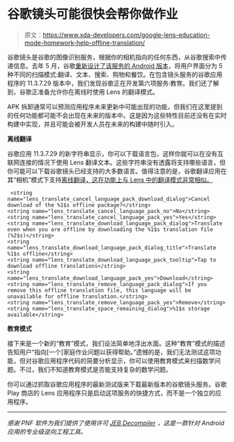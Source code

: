 # 谷歌镜头可能很快会帮你做作业

> 原文：<https://www.xda-developers.com/google-lens-education-mode-homework-help-offline-translation/>

谷歌镜头是谷歌的图像识别服务，根据你的相机指向的任何东西，从谷歌搜索中传递信息。去年 5 月，谷歌[重新设计了该服务的 Android 版本](https://www.xda-developers.com/google-search-google-lens-augmented-reality-features/)，将用户界面分为 5 种不同的扫描模式:翻译、文本、搜索、购物和餐饮。在包含镜头服务的谷歌应用程序的 11.3.7.29 版本中，我们发现谷歌正在开发第六项服务:教育。我们还了解到，谷歌正准备允许你在离线时使用 Lens 的翻译模式。

APK 拆卸通常可以预测应用程序未来更新中可能出现的功能，但我们在这里提到的任何功能都可能不会出现在未来的版本中。这是因为这些特性目前还没有在实时构建中实现，并且可能会被开发人员在未来的构建中随时引入。

**离线翻译**

谷歌应用 11.3.7.29 的新字符串显示，你可以下载语言包，这样你就可以在没有互联网连接的情况下使用 Lens 翻译文本。这些字符串没有透露将支持哪些语言，但你可能可以下载谷歌镜头已经支持的大多数语言。值得注意的是，谷歌翻译应用在其“相机”模式下支持[离线翻译，这在功能上与 Lens 中的翻译模式非常相似。](https://www.xda-developers.com/google-translate-instant-translation-automatic-language-detection-camera-mode/)

```
 <string name="lens_translate_cancel_language_pack_download_dialog">Cancel download of the %1$s offline package?</string>
<string name="lens_translate_cancel_language_pack_no">No</string>
<string name="lens_translate_cancel_language_pack_yes">Yes</string>
<string name="lens_translate_download_language_pack_dialog">Translate even when you are offline by downloading the %1$s translation file (%2$s)</string>
<string name="lens_translate_download_language_pack_dialog_title">Translate %1$s offline</string>
<string name="lens_translate_download_language_pack_tooltip">Tap to download offline translations</string>
<string name="lens_translate_download_language_pack_yes">Download</string>
<string name="lens_translate_remove_language_pack_dialog">If you remove this offline translation file, this language will be unavailable for offline translation.</string>
<string name="lens_translate_remove_language_pack_yes">Remove</string>
<string name="lens_translate_space_remaining_dialog">%1$s storage available</string> 
```

**教育模式**

接下来是一个新的“教育”模式，我们设法简单地浮出水面。这种“教育”模式的描述告知用户“指向[一个]家庭作业问题以获得帮助。”遗憾的是，我们无法测试这项功能，但对谷歌应用程序代码的简要分析显示，你可以使用教育模式来扫描数学问题。不过，我们不知道教育模式是否能支持复杂的数学问题。

你可以通过抓取谷歌应用程序的最新测试版来下载最新版本的谷歌镜头服务。谷歌 Play 商店的 Lens 应用程序只是启动这项服务的快捷方式，而不是一个独立的应用程序。

* * *

*感谢 PNF 软件为我们提供了使用许可 [JEB Decompiler](https://www.pnfsoftware.com/?aid=xdadev) ，这是一款针对 Android 应用的专业级逆向工程工具。*